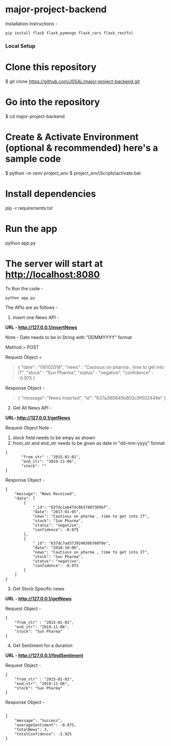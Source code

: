 # major-project-backend


Installation Instructions - 
```
pip install flask flask_pymongo flask_cors flask_restful
```

### Local Setup

# Clone this repository
$ git clone https://github.com/J0SAL/major-project-backend.git
# Go into the repository
$ cd major-project-backend
# Create & Activate Environment (optional & recommended) here's a sample code
$ python -m venv project_env
$ project_env\Scripts\activate.bat
# Install dependencies
pip -r requirements.txt
# Run the app
python app.py
# The server will start at <http://localhost:8080>



To Run the code - 

```
python app.py
```

The APIs are as follows - 

1) Insert one News API - 

**URL - http://127.0.0.1/insertNews**

Note  - Date needs to be in String with "DDMMYYYY" format

Method = POST

Request Object = 
>{
       "date" : "06102018",
       "news" : "Cautious on pharma , time to get into IT",
       "stock" : "Sun Pharma",
       "status" : "negative",
       "confidence" : -0.975
}

Response Object - 

> {
	"message": "News Inserted",
	"id": "637a380845b803c9f502449e"
}


2) Get All News API - 

**URL- http://127.0.0.1/getNews**

Request Object 
Note  - 
1) stock field needs to be empy as shown 
2) from_str and end_str needs to be given as date in "dd-mm-yyyy" format 
```
{
       "from_str" : "2015-01-01",
       "end_str": "2019-11-06",
       "stock": ""
}
```
Response Object - 
```
{
	"message": "News Received",
	"data": [
		{
			"_id": "637dc1ab47dc0637807389bf",
			"date": "2017-01-05",
			"news": "Cautious on pharma , time to get into IT",
			"stock": "Sun Pharma",
			"status": "negative",
			"confidence": -0.975
		},
		{
			"_id": "637dc7ad373924030b760f0e",
			"date": "2018-10-06",
			"news": "Cautious on pharma , time to get into IT",
			"stock": "Sun Pharma",
			"status": "negative",
			"confidence": -0.975
		}
	]
}
```

3)  Get Stock Specific news

**URL - http://127.0.0.1/getNews**

Request Object - 

```
{
	"from_str" : "2015-01-01",
	"end_str": "2019-11-06",
	"stock": "Sun Pharma"
}
```


4) Get Sentiment for a duration

**URL - http://127.0.0.1/findSentiment**

Request Object - 

```
{
	"from_str" : "2015-01-01",
	"end_str": "2019-11-06",
	"stock": "Sun Pharma"
}
```

Response Object - 

```

{
	"message": "Success",
	"averageSentiment": -0.975,
	"totalNews": 3,
	"totalConfidence": -2.925
}
```
